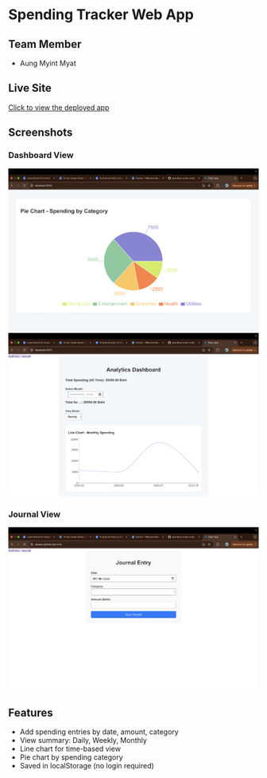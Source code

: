# Spending Tracker Web App

## Team Member
- Aung Myint Myat

## Live Site
[Click to view the deployed app](https://Acasec.github.io/spending-tracker-main)

## Screenshots

### Dashboard View
![Dashboard](./src/screenshots/dashboard1.png)
![Dashboard](./src/screenshots/dashboard2.png)
### Journal View
![Journal](./src/screenshots/journal.png)

## Features

- Add spending entries by date, amount, category
- View summary: Daily, Weekly, Monthly
- Line chart for time-based view
- Pie chart by spending category
- Saved in localStorage (no login required)
